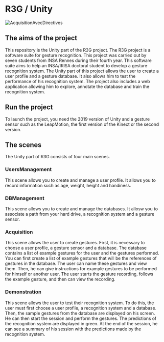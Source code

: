 # R3G / Unity

![AcquisitionAvecDirectives](https://user-images.githubusercontent.com/58819009/197337801-9af91cdb-89ce-492a-b058-2c5491a61b16.png)

## The aims of the project

This repository is the Unity part of the R3G project. The R3G project is a software suite for gesture recognition. This project was carried out by seven students from INSA Rennes during their fourth year. This software suite aims to help an INSA/IRISA doctoral student to develop a gesture recognition system. The Unity part of this project allows the user to create a user profile and a gesture database. It also allows him to test the performance of his recognition system. The project also includes a web application allowing him to explore, annotate the database and train the recognition system.

## Run the project

To launch the project, you need the 2019 version of Unity and a gesture sensor such as the LeapMotion, the first version of the Kinect or the second version.

## The scenes

The Unity part of R3G consists of four main scenes.

### UsersManagement

This scene allows you to create and manage a user profile. It allows you to record information such as age, weight, height and handiness.

### DBManagement

This scene allows you to create and manage the databases. It allosw you to associate a path from your hard drive, a recognition system and a gesture sensor.

### Acquisition

This scene allows the user to create gestures. First, it is necessary to choose a user profile, a gesture sensor and a database. The database contains a list of example gestures for the user and the gestures performed. You can first create a list of example gestures that will be the references of gestures in the database. The user can name these gestures and view them. Then, he can give instructions for example gestures to be performed for himself or another user. The user starts the gesture recording, follows the example gesture, and then can view the recording.

### Demonstration

This scene allows the user to test their recognition system. To do this, the user must first choose a user profile, a recognition system and a database. Then, the sample gestures from the database are displayed on his screen. He can then start the session and perform the gestures. The predictions of the recognition system are displayed in green. At the end of the session, he can see a summary of his session with the predictions made by the recognition system.
